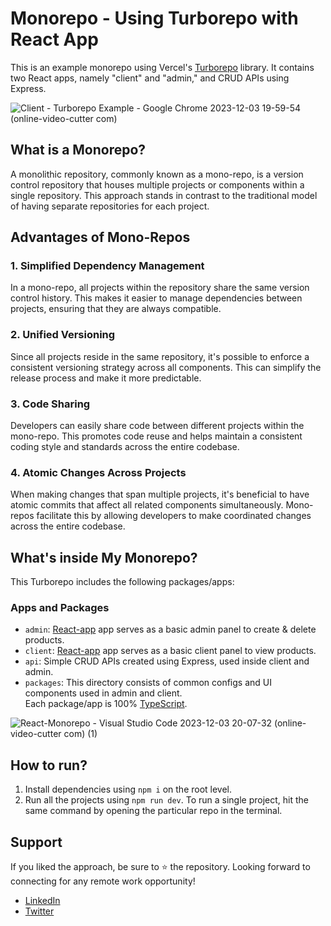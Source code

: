 # Monorepo - Using Turborepo with React App

This is an example monorepo using Vercel's [Turborepo](https://turbo.build/repo/docs) library. It contains two React apps, namely "client" and "admin," and CRUD APIs using Express.

![Client - Turborepo Example - Google Chrome 2023-12-03 19-59-54 (online-video-cutter com)](https://github.com/Prasad-Katkade/React-Monorepo/assets/41871409/79ded446-5086-4cf5-8b1d-7e338e5bd017)

## What is a Monorepo?

A monolithic repository, commonly known as a mono-repo, is a version control repository that houses multiple projects or components within a single repository. This approach stands in contrast to the traditional model of having separate repositories for each project.

## Advantages of Mono-Repos

### 1. Simplified Dependency Management

In a mono-repo, all projects within the repository share the same version control history. This makes it easier to manage dependencies between projects, ensuring that they are always compatible.

### 2. Unified Versioning

Since all projects reside in the same repository, it's possible to enforce a consistent versioning strategy across all components. This can simplify the release process and make it more predictable.

### 3. Code Sharing

Developers can easily share code between different projects within the mono-repo. This promotes code reuse and helps maintain a consistent coding style and standards across the entire codebase.

### 4. Atomic Changes Across Projects

When making changes that span multiple projects, it's beneficial to have atomic commits that affect all related components simultaneously. Mono-repos facilitate this by allowing developers to make coordinated changes across the entire codebase.

## What's inside My Monorepo?

This Turborepo includes the following packages/apps:

### Apps and Packages

- `admin`: [React-app](https://create-react-app.dev) app serves as a basic admin panel to create & delete products.
- `client`: [React-app](https://create-react-app.dev) app serves as a basic client panel to view products.
- `api`: Simple CRUD APIs created using Express, used inside client and admin.
- `packages`: This directory consists of common configs and UI components used in admin and client. <br/>
Each package/app is 100% [TypeScript](https://www.typescriptlang.org/).<br/>

![React-Monorepo - Visual Studio Code 2023-12-03 20-07-32 (online-video-cutter com) (1)](https://github.com/Prasad-Katkade/React-Monorepo/assets/41871409/faf4fcca-4ef7-4918-9e87-b40dd7202a01)

## How to run?

1. Install dependencies using `npm i` on the root level. <br/>
2. Run all the projects using `npm run dev`. To run a single project, hit the same command by opening the particular repo in the terminal.

## Support
If you liked the approach, be sure to ⭐ the repository. Looking forward to connecting for any remote work opportunity!
- [LinkedIn](https://www.linkedin.com/in/prasad-katkade/)
- [Twitter](https://twitter.com/_prasadd_)